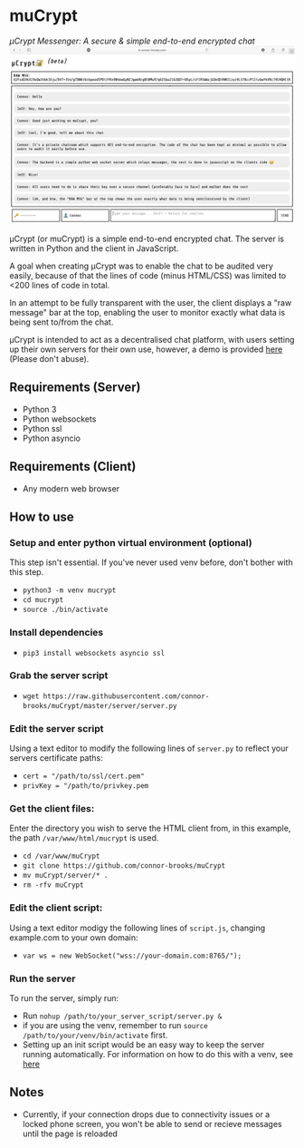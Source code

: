 # muCrypt
*μCrypt Messenger: A secure & simple end-to-end encrypted chat*
![screenshot](screenshot.png)

µCrypt (or muCrypt) is a simple end-to-end encrypted chat. The server is written in Python and the client in JavaScript.

A goal when creating µCrypt was to enable the chat to be audited very easily, because of that the lines of code (minus HTML/CSS) was limited to <200 lines of code in total.

In an attempt to be fully transparent with the user, the client displays a "raw message" bar at the top, enabling the user to monitor exactly what data is being sent to/from the chat.

µCrypt is intended to act as a decentralised chat platform, with users setting up their own servers for their own use, however, a demo is provided [here](https://mucrypt.connor-brooks.com/) (Please don't abuse).

## Requirements (Server)
* Python 3
* Python websockets
* Python ssl
* Python asyncio

## Requirements (Client)
* Any modern web browser

## How to use
### Setup and enter python virtual environment (optional)
This step isn't essential. If you've never used venv before, don't bother with this step.
* `python3 -m venv mucrypt`
* `cd mucrypt`
* `source ./bin/activate`

### Install dependencies 
* `pip3 install websockets asyncio ssl`

### Grab the server script
* `wget https://raw.githubusercontent.com/connor-brooks/muCrypt/master/server/server.py`

### Edit the server script
Using a text editor to modify the following lines of `server.py` to reflect your servers certificate paths:
* `cert = "/path/to/ssl/cert.pem"`
* `privKey = "/path/to/privkey.pem`

### Get the client files:
Enter the directory you wish to serve the HTML client from, in this example, the path `/var/www/html/mucrypt` is used.
* `cd /var/www/muCrypt`
* `git clone https://github.com/connor-brooks/muCrypt`
* `mv muCrypt/server/* .`
* `rm -rfv muCrypt`

### Edit the client script:
Using a text editor modigy the following lines of `script.js`, changing example.com to your own domain:
* `var ws = new WebSocket("wss://your-domain.com:8765/");`


### Run the server
To run the server, simply run:
* Run `nohup /path/to/your_server_script/server.py &`
* if you are using the venv, remember to run `source /path/to/your/venv/bin/activate` first.
* Setting up an init script would be an easy way to keep the server running automatically. For information on how to do this with a venv, see [here](https://unix.stackexchange.com/questions/409609/how-to-run-a-command-inside-a-virtualenv-using-systemd)

## Notes
* Currently, if your connection drops due to connectivity issues or a locked phone screen, you won't be able to send or recieve messages until the page is reloaded
